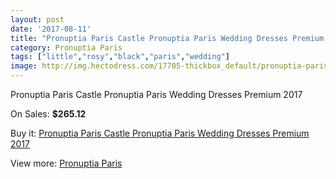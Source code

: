 ```yaml
---
layout: post
date: '2017-08-11'
title: "Pronuptia Paris Castle Pronuptia Paris Wedding Dresses Premium 2017"
category: Pronuptia Paris
tags: ["little","rosy","black","paris","wedding"]
image: http://img.hectodress.com/17705-thickbox_default/pronuptia-paris-castle-pronuptia-paris-wedding-dresses-premium-2013.jpg
---
```

Pronuptia Paris Castle Pronuptia Paris Wedding Dresses Premium 2017

On Sales: **$265.12**
<a href="https://www.hectodress.com/pronuptia-paris/8283-pronuptia-paris-castle-pronuptia-paris-wedding-dresses-premium-2013.html"><amp-img layout="responsive" width="600" height="600" src="//img.hectodress.com/17705-thickbox_default/pronuptia-paris-castle-pronuptia-paris-wedding-dresses-premium-2013.jpg" alt="Pronuptia Paris Castle Pronuptia Paris Wedding Dresses Premium 2017 0" /></a>

Buy it: [Pronuptia Paris Castle Pronuptia Paris Wedding Dresses Premium 2017](https://www.hectodress.com/pronuptia-paris/8283-pronuptia-paris-castle-pronuptia-paris-wedding-dresses-premium-2013.html "Pronuptia Paris Castle Pronuptia Paris Wedding Dresses Premium 2017")

View more: [Pronuptia Paris](https://www.hectodress.com/140-pronuptia-paris "Pronuptia Paris")